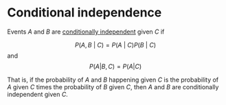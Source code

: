 # Conditional independence

Events $A$ and $B$ are [conditionally independent](202210071218) given $C$ if

$$
P(A, B \medspace | \medspace C) = P(A \medspace | \medspace C)P(B \medspace | \medspace C)
$$
and 
$$
P(A|B, C) = P(A|C)
$$

That is, if the probability of $A$ and $B$ happening given $C$ is the probability
of $A$ given $C$ times the probability of $B$ given $C$, then $A$ and $B$ are
conditionally independent given $C$.
